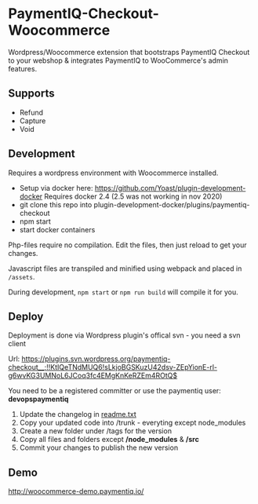 # PaymentIQ-Checkout-Woocommerce

Wordpress/Woocommerce extension that bootstraps PaymentIQ Checkout to your webshop & integrates PaymentIQ to WooCommerce's admin features.

## Supports

* Refund
* Capture
* Void

## Development

Requires a wordpress environment with Woocommerce installed.

* Setup via docker here: https://github.com/Yoast/plugin-development-docker Requires docker 2.4 (2.5 was not working in nov 2020)
* git clone this repo into plugin-development-docker/plugins/paymentiq-checkout
* npm start
* start docker containers

Php-files require no compilation. Edit the files, then just reload to get your changes.

Javascript files are transpiled and minified using webpack and placed in `/assets`.

During development, `npm start` or `npm run build` will compile it for you.

## Deploy
Deployment is done via Wordpress plugin's offical svn - you need a svn client

Url: https://plugins.svn.wordpress.org/paymentiq-checkout__;!!KtIQeTNdMUQ6!sLkjoBGSKuzU42dsv-ZEpYionE-rl-g6wvKG3UMNoL6JCoq3fc4EMgKnKeRZEm4ROtQ$

You need to be a registered committer or use the paymentiq user: **devopspaymentiq**

1) Update the changelog in [readme.txt](https://github.com/devcode-git/PaymentIQ-Checkout-Plugin-Woocommerce/blob/main/readme.txt)
2) Copy your updated code into /trunk - everyting except node_modules
3) Create a new folder under /tags for the version
4) Copy all files and folders except **/node_modules** & **/src**
5) Commit your changes to publish the new version

## Demo

http://woocommerce-demo.paymentiq.io/
